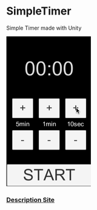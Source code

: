 # SimpleTimer

Simple Timer made with Unity

![sampelImage](https://github.com/sanukin39/SimpleTimer/blob/master/image/Timer.gif)

### [Description Site](http://smartgames.hatenablog.com/entry/2016/04/10/234145)
